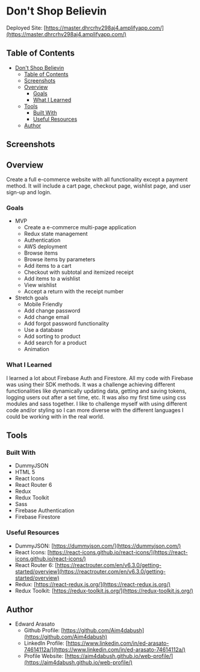 # Don't Shop Believin

Deployed Site: [https://master.dhrcrhv298aj4.amplifyapp.com/](https://master.dhrcrhv298aj4.amplifyapp.com/)

## Table of Contents

- [Don't Shop Believin](#dont-shop-believin)
  - [Table of Contents](#table-of-contents)
  - [Screenshots](#screenshots)
  - [Overview](#overview)
    - [Goals](#goals)
    - [What I Learned](#what-i-learned)
  - [Tools](#tools)
    - [Built With](#built-with)
    - [Useful Resources](#useful-resources)
  - [Author](#author)

## Screenshots

## Overview

Create a full e-commerce website with all functionality except a payment method. It will include a cart page, checkout page, wishlist page, and user sign-up and login.

### Goals

- MVP
  - Create a e-commerce multi-page application
  - Redux state management
  - Authentication
  - AWS deployment
  - Browse items
  - Browse items by parameters
  - Add items to a cart
  - Checkout with subtotal and itemized receipt
  - Add items to a wishlist
  - View wishlist
  - Accept a return with the receipt number
- Stretch goals
  - Mobile Friendly
  - Add change password
  - Add change email
  - Add forgot password functionality
  - Use a database
  - Add sorting to product
  - Add search for a product
  - Animation

### What I Learned

I learned a lot about Firebase Auth and Firestore. All my code with Firebase was using their SDK methods. It was a challenge achieving different functionalities like dynamically updating data, getting and saving tokens, logging users out after a set time, etc. It was also my first time using css modules and sass together. I like to challenge myself with using different code and/or styling so I can more diverse with the different languages I could be working with in the real world.

## Tools

### Built With

- DummyJSON
- HTML 5
- React Icons
- React Router 6
- Redux
- Redux Toolkit
- Sass
- Firebase Authentication
- Firebase Firestore

### Useful Resources

- DummyJSON: [https://dummyjson.com/](https://dummyjson.com/)
- React Icons: [https://react-icons.github.io/react-icons/](https://react-icons.github.io/react-icons/)
- React Router 6: [https://reactrouter.com/en/v6.3.0/getting-started/overview](https://reactrouter.com/en/v6.3.0/getting-started/overview)
- Redux: [https://react-redux.js.org/](https://react-redux.js.org/)
- Redux Toolkit: [https://redux-toolkit.js.org/](https://redux-toolkit.js.org/)

## Author

- Edward Arasato
  - Github Profile: [https://github.com/Aim4dabush](https://github.com/Aim4dabush)
  - LinkedIn Profile: [https://www.linkedin.com/in/ed-arasato-74614112a/](https://www.linkedin.com/in/ed-arasato-74614112a/)
  - Profile Website: [https://aim4dabush.github.io/web-profile/](https://aim4dabush.github.io/web-profile/)
